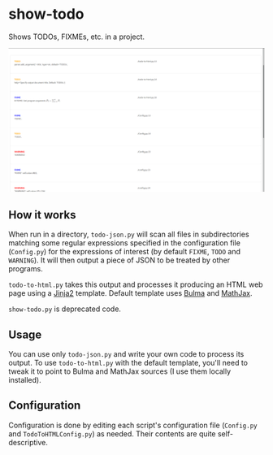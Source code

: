 # show-todo
Shows TODOs, FIXMEs, etc. in a project.

![Screenshot](screenshot.png)

## How it works
When run in a directory, `todo-json.py` will scan all files in subdirectories matching
some regular expressions specified in the configuration file (`Config.py`) for the
expressions of interest (by default `FIXME`, `TODO` and `WARNING`). It will then output
a piece of JSON to be treated by other programs.

`todo-to-html.py` takes this output and processes it producing an HTML web page using a
[Jinja2](https://jinja.pocoo.org) template. Default template uses [Bulma](https://bulma.io) and [MathJax](https://mathjax.org).

`show-todo.py` is deprecated code.

## Usage
You can use only `todo-json.py` and write your own code to process its output. To use
`todo-to-html.py` with the default template, you'll need to tweak it to point to
Bulma and MathJax sources (I use them locally installed).

## Configuration
Configuration is done by editing each script's configuration file (`Config.py` and `TodoToHTMLConfig.py`) as needed. Their contents are quite self-descriptive.